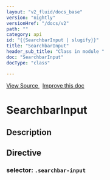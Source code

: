 ```yaml
---
layout: "v2_fluid/docs_base"
version: "nightly"
versionHref: "/docs/v2"
path: ""
category: api
id: "{{SearchbarInput | slugify}}"
title: "SearchbarInput"
header_sub_title: "Class in module "
doc: "SearchbarInput"
docType: "class"

---
```





<div class="improve-docs">
  <a href='http://github.com/driftyco/ionic2/tree/master/ionic/components/searchbar/searchbar.ts#L160'>
    View Source
  </a>
  &nbsp;
  <a href='http://github.com/driftyco/ionic2/edit/master/ionic/components/searchbar/searchbar.ts#L160'>
    Improve this doc
  </a>

</div>




<h1 class="api-title">


SearchbarInput






</h1>






<h2>Description</h2>



<h2>Directive</h2>
<h3>selector: <code>.searchbar-input</code></h3>



<!-- end content block -->


<!-- end body block -->

